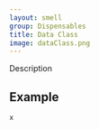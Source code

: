 ```yaml
---
layout: smell
group: Dispensables
title: Data Class
image: dataClass.png
---
```

Description
## Example
~~~ python
x
~~~